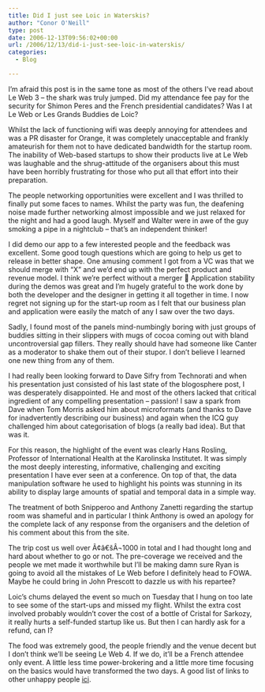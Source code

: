 ```yaml
---
title: Did I just see Loic in Waterskis?
author: "Conor O'Neill"
type: post
date: 2006-12-13T09:56:02+00:00
url: /2006/12/13/did-i-just-see-loic-in-waterskis/
categories:
  - Blog

---
```

I&#8217;m afraid this post is in the same tone as most of the others I&#8217;ve read about Le Web 3 &#8211; the shark was truly jumped. Did my attendance fee pay for the security for Shimon Peres and the French presidential candidates? Was I at Le Web or Les Grands Buddies de Loic?

Whilst the lack of functioning wifi was deeply annoying for attendees and was a PR disaster for Orange, it was completely unacceptable and frankly amateurish for them not to have dedicated bandwidth for the startup room. The inability of Web-based startups to show their products live at Le Web was laughable and the shrug-attitude of the organisers about this must have been horribly frustrating for those who put all that effort into their preparation.

The people networking opportunities were excellent and I was thrilled to finally put some faces to names. Whilst the party was fun, the deafening noise made further networking almost impossible and we just relaxed for the night and had a good laugh. Myself and Walter were in awe of the guy smoking a pipe in a nightclub &#8211; that&#8217;s an independent thinker!

I did demo our app to a few interested people and the feedback was excellent. Some good tough questions which are going to help us get to release in better shape. One amusing comment I got from a VC was that we should merge with &#8220;X&#8221; and we&#8217;d end up with the perfect product and revenue model. I think we&#8217;re perfect without a merger 🙂 Application stability during the demos was great and I&#8217;m hugely grateful to the work done by both the developer and the designer in getting it all together in time. I now regret not signing up for the start-up room as I felt that our business plan and application were easily the match of any I saw over the two days.

Sadly, I found most of the panels mind-numbingly boring with just groups of buddies sitting in their slippers with mugs of cocoa coming out with bland uncontroversial gap fillers. They really should have had someone like Canter as a moderator to shake them out of their stupor. I don&#8217;t believe I learned one new thing from any of them.

I had really been looking forward to Dave Sifry from Technorati and when his presentation just consisted of his last state of the blogosphere post, I was desperately disappointed. He and most of the others lacked that critical ingredient of any compelling presentation &#8211; passion! I saw a spark from Dave when Tom Morris asked him about microformats (and thanks to Dave for inadvertently describing our business) and again when the ICQ guy challenged him about categorisation of blogs (a really bad idea). But that was it.

For this reason, the highlight of the event was clearly Hans Rosling, Professor of International Health at the Karolinska Institutet. It was simply the most deeply interesting, informative, challenging and exciting presentation I have ever seen at a conference. On top of that, the data manipulation software he used to highlight his points was stunning in its ability to display large amounts of spatial and temporal data in a simple way.

The treatment of both Snipperoo and Anthony Zanetti regarding the startup room was shameful and in particular I think Anthony is owed an apology for the complete lack of any response from the organisers and the deletion of his comment about this from the site.

The trip cost us well over Ã¢â€šÂ¬1000 in total and I had thought long and hard about whether to go or not. The pre-coverage we received and the people we met made it worthwhile but I&#8217;ll be making damn sure Ryan is going to avoid all the mistakes of Le Web before I definitely head to FOWA. Maybe he could bring in John Prescott to dazzle us with his repartee?

Loic&#8217;s chums delayed the event so much on Tuesday that I hung on too late to see some of the start-ups and missed my flight. Whilst the extra cost involved probably wouldn&#8217;t cover the cost of a bottle of Cristal for Sarkozy, it really hurts a self-funded startup like us. But then I can hardly ask for a refund, can I?

The food was extremely good, the people friendly and the venue decent but I don&#8217;t think we&#8217;ll be seeing Le Web 4. If we do, it&#8217;ll be a French attendee only event. A little less time power-brokering and a little more time focusing on the basics would have transformed the two days. A good list of links to other unhappy people [ici][1].

 [1]: http://blog.roam4free.ie/leweb3/